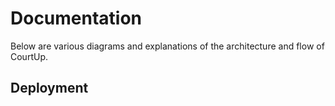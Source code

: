 # Documentation
Below are various diagrams and explanations of the architecture and flow of CourtUp.

## Deployment

[](deployment-diagram.png)
